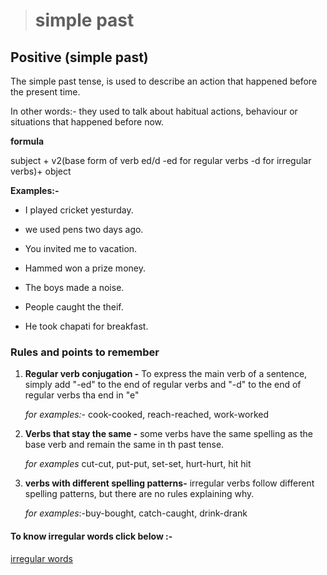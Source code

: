 ># simple past

## Positive (simple past)

The simple past tense, is used to describe an action that happened before the present time.

In other words:- they used to talk about habitual actions, behaviour or situations that happened before now.


**formula**

subject + v2(base form of verb ed/d -ed for regular verbs -d for irregular verbs)+ object


**Examples:-**

* I played cricket yesturday.

* we used pens two days ago.

* You invited me to vacation.

* Hammed won a prize money.

* The boys made a noise.

* People caught the theif.


* He took chapati for breakfast.


### Rules and points to remember

 1. **Regular verb conjugation -** To express the main verb of a sentence, simply add "-ed" to the end of regular verbs and "-d" to the end of regular verbs tha end in "e"

     *for examples:-* cook-cooked, reach-reached, work-worked


 1. **Verbs that stay the same -** some verbs have the same spelling as the base verb and remain the same in th past tense.

     *for examples* cut-cut, put-put, set-set, hurt-hurt, hit hit 
 
 1. **verbs with different spelling patterns-** irregular verbs follow different spelling patterns, but there are no rules explaining why.

     *for examples*:-buy-bought, catch-caught, drink-drank

 #### To know irregular words click below :-

[irregular words](https://www.grammar.cl/Past/Irregular_Verbs_List.htm)

